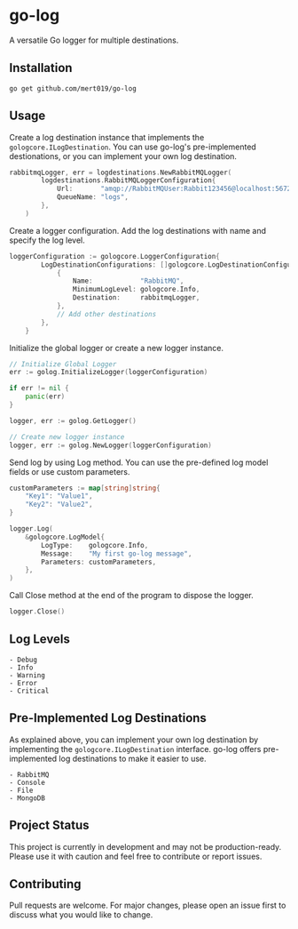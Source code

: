 # go-log
A versatile Go logger for multiple destinations.

## Installation
```console
go get github.com/mert019/go-log
```

## Usage
Create a log destination instance that implements the `gologcore.ILogDestination`.
You can use go-log's pre-implemented destionations, or you can implement your own log destination.
```go
rabbitmqLogger, err = logdestinations.NewRabbitMQLogger(
		logdestinations.RabbitMQLoggerConfiguration{
			Url:       "amqp://RabbitMQUser:Rabbit123456@localhost:5672/",
			QueueName: "logs",
		},
	)
```

Create a logger configuration. Add the log destinations with name and specify the log level.
```go
loggerConfiguration := gologcore.LoggerConfiguration{
		LogDestinationConfigurations: []gologcore.LogDestinationConfiguration{
			{
				Name:            "RabbitMQ",
				MinimumLogLevel: gologcore.Info,
				Destination:     rabbitmqLogger,
			},
			// Add other destinations
		},
	}
```

Initialize the global logger or create a new logger instance.
```go
// Initialize Global Logger
err := golog.InitializeLogger(loggerConfiguration)

if err != nil {
    panic(err)
}

logger, err := golog.GetLogger()
```
```go
// Create new logger instance
logger, err := golog.NewLogger(loggerConfiguration)
```

Send log by using Log method. You can use the pre-defined log model fields or  use custom parameters.
```go
customParameters := map[string]string{
    "Key1": "Value1",
    "Key2": "Value2",
}

logger.Log(
    &gologcore.LogModel{
        LogType:    gologcore.Info,
        Message:    "My first go-log message",
        Parameters: customParameters,
    },
)
```

Call Close method at the end of the program to dispose the logger.
```go
logger.Close()
```

## Log Levels
```console
- Debug
- Info
- Warning
- Error
- Critical
```

## Pre-Implemented Log Destinations
As explained above, you can implement your own log destination by implementing the `gologcore.ILogDestination` interface. go-log offers pre-implemented log destinations to make it easier to use.
```console
- RabbitMQ
- Console
- File
- MongoDB
```

## Project Status
This project is currently in development and may not be production-ready. Please use it with caution and feel free to contribute or report issues.

## Contributing
Pull requests are welcome. For major changes, please open an issue first to discuss what you would like to change.